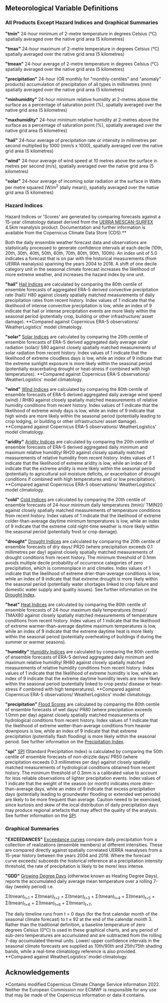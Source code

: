 ## Meteorological Variable Definitions

### All Products Except Hazard Indices and Graphical Summaries

**"tmin"** 24-hour minimum of 2-metre temperature in degrees Celsius (°C) spatially averaged over the native grid area (5 kilometres)

**"tmax"** 24-hour maximum of 2-metre temperature in degrees Celsius (°C) spatially averaged over the native grid area (5 kilometres)

**"tmean"** 24-hour average of 2-metre temperature in degrees Celsius (°C) spatially averaged over the native grid area (5 kilometres)

**"precipitation"** 24-hour (OR monthly for "monthly-centiles" and "anomaly" products) accumulation of precipitation of all types in millimetres (mm) spatially averaged over the native grid area (5 kilometres)

**"minhumidity"** 24-hour minimum relative humidity at 2-metres above the surface as a percentage of saturation point (%), spatially averaged over the native grid area (5 kilometres)

**"maxhumidity"** 24-hour minimum relative humidity at 2-metres above the surface as a percentage of saturation point (%), spatially averaged over the native grid area (5 kilometres)

**"hail"** 24-hour average of precipitation rate or intensity in millimetres per second multiplied by 1000 (mm/s x 1000), spatially averaged over the native grid area (5 kilometres)

**"wind"** 24-hour average of wind speed at 10 metres above the surface in metres per second (m/s), spatially averaged over the native grid area (5 kilometres)

**"solar"** 24-hour average of incoming solar radiation at the surface in Watts per metre squared (W/m<sup>2</sup> (daily mean)), spatially averaged over the native grid area (5 kilometres)

### Hazard Indices

Hazard Indices or 'Scores' are generated by comparing forecasts against a 15-year climatology dataset derived from the [UERRA MESCAN-SURFEX](https://cds.climate.copernicus.eu/cdsapp#!/dataset/reanalysis-uerra-europe-single-levels?tab=overview) 4.5km reanalysis product. Documentation and further information is available from the Copernicus Climate Data Store (CDS).**

Both the daily ensemble weather forecast data and observations are statistically processed to generate confidence intervals at each decile (10th, 20th, 30th, 40th, 50th, 60th, 70th, 80th, 90th, 100th). An index unit of 5.0 indicates a forecast that is on par with the historical measurements (from UERRA reanalysis) spanning the years 2004 to 2018. A shift of one decile category unit in the seasonal climate forecast increases the likelihood of more extreme weather, and increases the hazard index by one unit.

**"hail"** <ins>Hail Indices</ins> are calculated by comparing the 80th centile of ensemble forecasts of aggregated ERA-5 derived convective precipitation rate (hail)/ H80 against closely spatially matched measurements of daily precipitation rates from recent history. Index values of 1 indicate that the likelihood of intense convective precipitation is low, while an index of 9 indicate that hail or intense precipitation events are more likely within the seasonal period (potentially crop, building or other infrastructure/ asset damage). **Compared against Copernicus ERA-5 observations/ WeatherLogistics' model climatology.

**"solar"** <ins>Solar Indices</ins> are calculated by comparing the 20th centile of ensemble forecasts of ERA-5 derived aggregated daily average solar radiation (solar)/ S80 against closely spatially matched measurements of solar radiation from recent history. Index values of 1 indicate that the likelihood of extreme cloudless days is low, while an index of 9 indicate that the extreme sunlight exposure is more likely within the seasonal period (potentially exacerbating drought or heat-stress if combined with high temperatures). **Compared against Copernicus ERA-5 observations/ WeatherLogistics' model climatology.

**"wind"** <ins>Wind Indices</ins> are calculated by comparing the 80th centile of ensemble forecasts of ERA-5 derived aggregated daily average wind speed (wind) / RH80 against closely spatially matched measurements of relative humidity conditions from recent history. Index values of 1 indicate that the likelihood of extreme windy days is low, while an index of 9 indicate that high winds are more likely within the seasonal period (potentially leading to crop lodging, or building or other infrastructure/ asset damage). **Compared against Copernicus ERA-5 observations/ WeatherLogistics' model climatology.

**"aridity"** <ins>Aridity Indices</ins> are calculated by comparing the 20th centile of ensemble forecasts of ERA-5 derived aggregated daily minimum and maximum relative humidity/ RH20 against closely spatially matched measurements of relative humidity from recent history. Index values of 1 indicate that the likelihood of extreme aridity is low, while an index of 9 indicate that the extreme aridity is more likely within the seasonal period (potentially to agricultural soil moisture deficits, or exacerbation of drought conditions if combined with high temperatures and/ or low precipitation). **Compared against Copernicus ERA-5 observations/ WeatherLogistics' model climatology.

**"cold"** <ins>Cold Indices</ins> are calculated by comparing the 20th centile of ensemble forecasts of 24-hour minimum daily temperatures (tmin)/ TMIN20 against closely spatially matched measurements of temperature conditions from recent history. Index values of 1 indicate that the likelihood of extreme colder-than-average daytime minimum temperatures is low, while an index of 9 indicate that the extreme cold night-time weather is more likely within the seasonal period (potentially frost or crop damage).

**"drought"** <ins>Drought Indices</ins> are calculated by comparing the 20th centile of ensemble forecasts of dry days/ PR20 (where precipitation exceeds 0.1 millimetres per day) against closely spatially matched measurements of drought conditions from recent history. The minimum threshold of 0.1mm avoids multiple decile probability of occurrence categories of zero precipitation, which is commonplace in arid climates. Index values of 1 indicate that the likelihood of extreme drier-than-average conditions is low, while an index of 9 indicate that that extreme drought is more likely within the seasonal period (potentially water shortages linked to crop failure and domestic water supply and quality issues).
See further information on the [Drought Index](https://github.com/cjnankervis/Re-Climate/blob/main/About-Hazard-Indices.md#drought-index).

**"heat"** <ins>Heat Indices</ins> are calculated by comparing the 80th centile of ensemble forecasts of 24-hour maximum daily temperatures (tmax)/ TMAX80 against closely spatially matched measurements of temperature conditions from recent history. Index values of 1 indicate that the likelihood of extreme warmer-than-average daytime maximum temperatures is low, while an index of 9 indicate that the extreme daytime heat is more likely within the seasonal period (potentially overheating of buildings if during the summer or warmer seasons).

**"humidity"** <ins>Humidity Indices</ins> are calculated by comparing the 80th centile of ensemble forecasts of ERA-5 derived aggregated daily minimum and maximum relative humidity/ RH80 against closely spatially matched measurements of relative humidity conditions from recent history. Index values of 1 indicate that the likelihood of extreme humidity is low, while an index of 9 indicate that the extreme daytime humidity levels are more likely within the seasonal period (potentially linked to crop pests/ disease or heat-stress if combined with high temperatures). **Compared against Copernicus ERA-5 observations/ WeatherLogistics' model climatology.

**"precipitation"** <ins>Flood Scores</ins> are calculated by comparing the 80th centile of ensemble forecasts of wet days/ PR80 (where precipitation exceeds 1.0mm per day) against closely spatially matched measurements of hydrological conditions from recent history. Index values of 1 indicate that the likelihood of extreme wetter-than-average conditions from heavier downpours is low, while an index of 9 indicate that that extreme precipitation (potentially flash flooding) is more likely within the seasonal period.
See further information on the [Precipitation Index](https://github.com/cjnankervis/Re-Climate/blob/main/About-Hazard-Indices.md#precipitation-index).

**"spi"** <ins>SPI</ins> (Standard Precipitation Index) is calculated by comparing the 50th centile of ensemble forecasts of non-drizzle days/ PR50 (where precipitation exceeds 0.3 millimetres per day) against closely spatially matched measurements of hydrological conditions obtained from recent history. The minimum threshold of 0.3mm is a calibrated value to account for less reliable observations of lighter precipitation events. Index values of 1 indicate that the weight of the season (or month) indicates more drier-than-average days, while an index of 9 indicate that excess precipitation days (potentially leading to groundwater flooding or extended wet periods) are likely to be more frequent than average. Caution neeed to be exercised, since kurtosis and skew of the local distribution of daily precipitation days may produce regional artefacts that may affect the quality of the analysis.
See further information on the [SPI](https://github.com/cjnankervis/Re-Climate/blob/main/About-Hazard-Indices.md#standardized-precipitation-index-spi).

### Graphical Summaries

**"EXCEEDANCES"** <ins>Exceedance curves</ins> compare daily precipitation from a collection of realizations (ensemble members) at different intensities. These are compared directly against spatially correlated UERRA reanalyses from a 15-year history between the years 2004 and 2018. Where the forecast curve exceeds/ subceeds the historical reference at a precipitation intensity threshold, the rate of precipitation is likely to be more/ less intense. 

**"GDD"** <ins>Growing Degree Days</ins> (otherwise known as Heating Degree Days), reports the accumulated daily average mean temperature over a rolling 7-day (weekly period) i.e.

Σ(tmean)<sub>t+1</sub> + Σ(tmean)<sub>t+2</sub> + Σ(tmean)<sub>t+3</sub> + Σ(tmean)<sub>t+4</sub> + Σ(tmean)<sub>t+5</sub> + Σ(tmean)<sub>t+6</sub> + Σ(tmean)<sub>t+6</sub> + Σ(tmean)<sub>t+7</sub>,

The daily timeline runs from t = 0 days (for the first calendar month of the seasonal climate forecast) to t ≈ 92 at the end of the calendar month 3. Rather than the traditional definition, a baseline temperature of zero degrees Celsius (0°C) is used in these graphical charts, and any period of sub-zero temperatures are accumulated and are subtracted from the rolling 7-day accumulated thermal units. Lower/ upper confidence intervals in the seasonal climate forecasts are supplied as 10th/90th and 25th/75th shading bands, while a real-time climatology reference is also provided. **Compared against WeatherLogistics' model climatology.

## Acknowledgements

*Contains modified Copernicus Climate Change Service information 2022. Neither the European Commission nor ECMWF is responsible for any use that may be made of the Copernicus information or data it contains.
